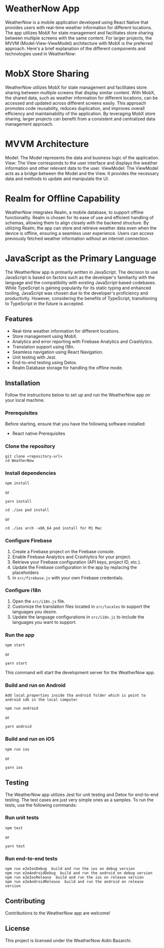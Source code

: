 # WeatherNow App

WeatherNow is a mobile application developed using React Native that provides users with real-time
weather information for different locations. The app utilizes MobX for state management
and facilitates store sharing between multiple screens with the same content.
For larger projects, the MVVM (Model-View-ViewModel) architecture with MobX is
the preferred approach. Here's a brief explanation of the different components
and technologies used in WeatherNow:

# MobX Store Sharing

WeatherNow utilizes MobX for state management and facilitates store sharing between
multiple screens that display similar content. With MobX, the shared data,
such as weather information for different locations,
can be accessed and updated across different screens easily.
This approach promotes code reusability, reduces duplication,
and improves overall efficiency and maintainability of the application.
By leveraging MobX store sharing, larger projects can benefit from a consistent
and centralized data management approach.

# MVVM Architecture

Model: The Model represents the data and business logic of the application.
View: The View corresponds to the user interface and displays the weather information and other relevant data to the user.
ViewModel: The ViewModel acts as a bridge between the Model and the View.
It provides the necessary data and methods to update and manipulate the UI.

# Realm for Offline Capability

WeatherNow integrates Realm, a mobile database, to support offline functionality.
Realm is chosen for its ease of use and efficient handling of schemas,
allowing them to align closely with the backend structure.
By utilizing Realm, the app can store and retrieve weather data even when the device is offline,
ensuring a seamless user experience. Users can access previously fetched weather information
without an internet connection.

# JavaScript as the Primary Language

The WeatherNow app is primarily written in JavaScript.
The decision to use JavaScript is based on factors such as the developer's familiarity with
the language and the compatibility with existing JavaScript-based codebases.
While TypeScript is gaining popularity for its static typing and enhanced tooling,
JavaScript was chosen due to the developer's proficiency and productivity.
However, considering the benefits of TypeScript, transitioning to TypeScript in the future
is accepted.

## Features

- Real-time weather information for different locations.
- Store management using MobX.
- Analytics and error reporting with Firebase Analytics and Crashlytics.
- Translation support using i18n.
- Seamless navigation using React Navigation.
- Unit testing with Jest.
- End-to-end testing using Detox.
- Realm Database storage for handling the offline mode.

## Installation

Follow the instructions below to set up and run the WeatherNow app on your local machine.

### Prerequisites

Before starting, ensure that you have the following software installed:

- React native Prerequisites 

### Clone the repository

```
git clone <repository-url>
cd WeatherNow
```

### Install dependencies

```
npm install
```
or
```
yarn install
```

```
cd ./ios pod install
```
or
```
cd ./ios arch -x86_64 pod install for M1 Mac 
```

### Configure Firebase

1. Create a Firebase project on the Firebase console.
2. Enable Firebase Analytics and Crashlytics for your project.
3. Retrieve your Firebase configuration (API keys, project ID, etc.).
4. Update the Firebase configuration in the app by replacing the placeholders 
5. in `src/firebase.js` with your own Firebase credentials.

### Configure i18n

1. Open the `src/i18n.js` file.
2. Customize the translation files located in `src/locales` to support the languages you desire.
3. Update the language configurations in `src/i18n.js` to include the languages you want to support.

### Run the app

```
npm start
```
or
```
yarn start
```

This command will start the development server for the WeatherNow app.

### Build and run on Android

```
Add local.properties inside tha android folder which is point to android sdk in the local computer

```
```
npm run android
```
or
```
yarn android
```

### Build and run on iOS

```
npm run ios
```
or
```
yarn ios
```

## Testing

The WeatherNow app utilizes Jest for unit testing and Detox for end-to-end testing.
The test cases are just very simple ones as a samples.
To run the tests, use the following commands:

### Run unit tests

```
npm test
```
or
```
yarn test
```

### Run end-to-end tests

```
npm run e2eIosDebug  build and run the ios on debug version
npm run e2eAndroidDebug  build and run the android on debug version
npm run e2eIosRelease  build and run the ios on release version
npm run e2eAndroidRelease  build and run the android on release version

```


## Contributing

Contributions to the WeatherNow app are welcome!

## License

This project is licensed under the WeatherNow Aidin Bazarchi.
